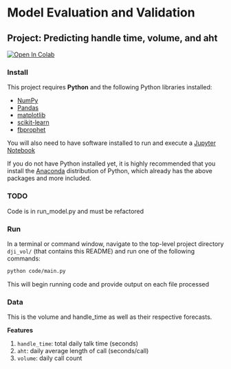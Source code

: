 # Model Evaluation and Validation
## Project: Predicting handle time, volume, and aht

[![Open In Colab](https://colab.research.google.com/assets/colab-badge.svg)](https://colab.research.google.com/github/majickdave/dji_vol/blob/master/model%20all%20results.ipynb)


### Install

This project requires **Python** and the following Python libraries installed:

- [NumPy](http://www.numpy.org/)
- [Pandas](http://pandas.pydata.org/)
- [matplotlib](http://matplotlib.org/)
- [scikit-learn](http://scikit-learn.org/stable/)
- [fbprophet](https://facebook.github.io/prophet/)

You will also need to have software installed to run and execute a [Jupyter Notebook](http://ipython.org/notebook.html)

If you do not have Python installed yet, it is highly recommended that you install the [Anaconda](http://continuum.io/downloads) distribution of Python, which already has the above packages and more included. 

### TODO

Code is in run_model.py and must be refactored

### Run

In a terminal or command window, navigate to the top-level project directory `dji_vol/` (that contains this README) and run one of the following commands:

```bash
python code/main.py
```  

This will begin running code and provide output on each file processed

### Data

This is the volume and handle_time as well as their respective forecasts.

**Features**
1. `handle_time`: total daily talk time (seconds)
2. `aht`: daily average length of call (seconds/call)
3. `volume`: daily call count

